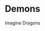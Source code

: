 ---
layout: post
title: Demons
author: Imagine Dragons
language: "Français"
image:
  artist: imagine-dragons.png
---